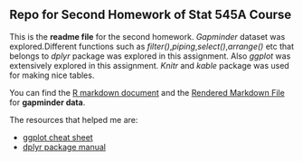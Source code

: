 ## Repo for Second Homework of Stat 545A Course 

This is the **readme file** for the second homework. *Gapminder* dataset was explored.Different functions such as *filter()*,*piping*,*select()*,*arrange()* etc that belongs to *dplyr* package was explored in this assignment. Also *ggplot* was extensively explored in this assignment. *Knitr* and *kable* package was used for making nice tables.

You can find the [R markdown document](https://github.com/abishekarun/STAT545-hw-rajendran-arun/blob/master/hw02/hw02_gapminder.Rmd) and the [Rendered Markdown 
File](https://github.com/abishekarun/STAT545-hw-rajendran-arun/blob/master/hw02/hw02_gapminder.md) for __gapminder data__.

The resources that helped me are:

+ [ggplot cheat sheet](https://www.rstudio.com/wp-content/uploads/2015/03/ggplot2-cheatsheet.pdf) 
+ [dplyr package manual](https://cran.r-project.org/web/packages/dplyr/dplyr.pdf)